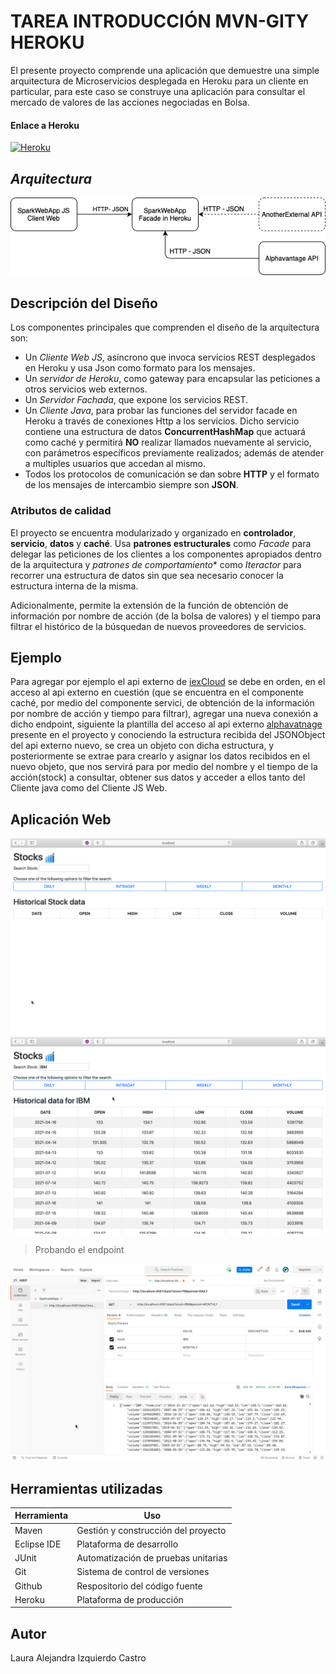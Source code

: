 # TAREA INTRODUCCIÓN MVN-GITY HEROKU
El presente proyecto comprende una aplicación que demuestre una simple arquitectura de Microservicios desplegada en Heroku para un cliente en particular, para este caso se construye una aplicación para consultar el mercado de valores de las acciones negociadas en Bolsa.

#### Enlace a Heroku
[![Heroku](https://img.icons8.com/color/48/000000/heroku.png)](https://sparkwebapp-taller01.herokuapp.com)

## _Arquitectura_
![](resources/modelDiagram.png)

## Descripción del Diseño
Los componentes principales que comprenden el diseño de la arquitectura son:
- Un *Cliente Web JS*, asíncrono que invoca servicios REST desplegados en Heroku y usa Json como formato para los mensajes.
- Un *servidor de Heroku*, como gateway para encapsular las peticiones a otros servicios web externos.
- Un *Servidor Fachada*, que expone los servicios REST.
- Un *Cliente Java*, para probar las funciones del servidor facade en Heroku a través de conexiones Http a los servicios. Dicho servicio contiene una estructura de datos **ConcurrentHashMap** que actuará como caché y permitirá **NO** realizar llamados nuevamente al servicio, con parámetros específicos previamente realizados; además de atender a multiples usuarios que accedan al mismo.
- Todos los protocolos de comunicación se dan sobre **HTTP** y el formato de los mensajes de intercambio siempre son **JSON**.

### Atributos de calidad
El proyecto se encuentra modularizado y organizado en **controlador**, **servicio**, **datos** y **caché**. Usa **patrones estructurales** como *Facade* para delegar las peticiones de los clientes a los componentes apropiados dentro de la arquitectura  y *patrones de comportamiento** como *Iteractor* para recorrer una estructura de datos sin que sea necesario conocer la estructura interna de la misma.

Adicionalmente, permite la extensión de la función de obtención de información por nombre de acción (de la bolsa de valores) y el tiempo para filtrar el histórico de la búsquedan de nuevos proveedores de servicios.

## Ejemplo
Para agregar por ejemplo el api externo de [iexCloud](https://iexcloud.io) se debe en orden, en el acceso al api externo en cuestión (que se encuentra en el componente caché, por medio del componente servici, de obtención de la información por nombre de acción y tiempo para filtrar), agregar una nueva conexión a dicho endpoint, siguiente la plantilla del acceso al api externo [alphavatnage](https://www.alphavantage.co/documentation/) presente en el proyecto y conociendo la estructura recibida del JSONObject del api externo nuevo, se crea un objeto con dicha estructura, y posteriormente se extrae para crearlo y asignar los datos recibidos en el nuevo objeto, que nos servirá para por medio del nombre y el tiempo de la acción(stock) a consultar, obtener sus datos y acceder a ellos tanto del Cliente java como del Cliente JS Web.

## Aplicación Web

![](resources/view.png)
![](resources/posView.png)

> Probando el endpoint

![](resources/endpoint1.png)

## Herramientas utilizadas

| Herramienta | Uso |
| ------ | ------ |
| Maven | Gestión y construcción del proyecto |
| Eclipse IDE | Plataforma de desarrollo |
| JUnit | Automatización de pruebas unitarias |
| Git | Sistema de control de versiones |
| Github | Respositorio del código fuente |
| Heroku | Plataforma de producción |

## Autor
Laura Alejandra Izquierdo Castro